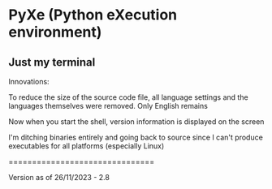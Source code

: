 # PyXe (Python eXecution environment)

## Just my terminal

Innovations:

To reduce the size of the source code file, all language settings and the languages ​​themselves were removed. Only English remains

Now when you start the shell, version information is displayed on the screen

I'm ditching binaries entirely and going back to source since I can't produce executables for all platforms (especially Linux)

===============================

Version as of 26/11/2023 - 2.8
